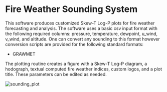 # Fire Weather Sounding System

This software produces customized Skew-T Log-P plots for fire weather forecasting and analysis. The software uses a basic csv input format with the following required columns: pressure, temperature, dewpoint, u_wind, v_wind, and altitude. One can convert any sounding to this format however conversion scripts are provided for the following standard formats:
- GRAWMET

The plotting routine creates a figure with a Skew-T Log-P diagram, a hodograph, textual computed fire weather indices, custom logos, and a plot title. These parameters can be edited as needed.

![sounding_plot](https://github.com/mesocom/Fire-WX-Sounding-System/assets/57201695/5bfc7b11-69a0-41de-becb-531a771042b5)
